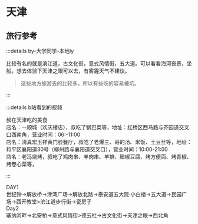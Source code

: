 # 天津

## 旅行参考

:::details by-大学同学-本地ly

比较有名的就是滨江道，古文化街，意式风情街，五大道。可以看看海河夜景，坐船。想去体验下天津之眼可以去，有雾霾天气不建议。

> 这些地方旅游去的比较多，所以有些吃的容易被坑。

:::

:::details b站看到的视频

叔在天津吃的美食  
店名：一顺城（欢庆楼店），叔吃了锅巴菜等，地址：红桥区西马路与芥园道交叉口西南角，营业时间：06:-11:00  
店名：清真宏玉祥黄门脸餐厅，叔吃了老爆三、哥的汤、米饭、土豆丝等，地址：和平区襄阳道30号（柳州路与襄阳道交叉口），营业时间：10:00-21:00  
店名：老冯烧烤，叔吃了鸡肉串、羊肉串、羊排、醋椒豆腐、烤方便面、烤青椒、烤卷心菜等，

:::

DAY1  
世纪钟→解放桥→津湾广场→解放北路→泰安道五大院·小白楼→五大道→民园广场→西开教堂>滨江道步行街→瓷房子  
Day2  
塞纳河畔→北安桥→意式风情街>德云社→古文化街→天津之眼→西北角
